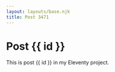 ```yaml
---
layout: layouts/base.njk
title: Post 3471
---
```


# Post {{ id }}

This is post {{ id }} in my Eleventy project.
